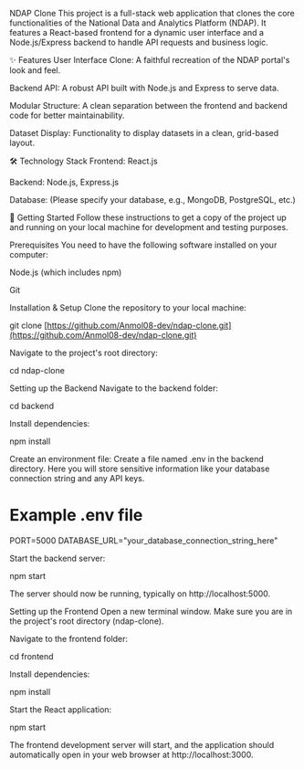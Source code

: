 NDAP Clone
This project is a full-stack web application that clones the core functionalities of the National Data and Analytics Platform (NDAP). It features a React-based frontend for a dynamic user interface and a Node.js/Express backend to handle API requests and business logic.

✨ Features
User Interface Clone: A faithful recreation of the NDAP portal's look and feel.

Backend API: A robust API built with Node.js and Express to serve data.

Modular Structure: A clean separation between the frontend and backend code for better maintainability.

Dataset Display: Functionality to display datasets in a clean, grid-based layout.

🛠️ Technology Stack
Frontend: React.js

Backend: Node.js, Express.js

Database: (Please specify your database, e.g., MongoDB, PostgreSQL, etc.)

🚀 Getting Started
Follow these instructions to get a copy of the project up and running on your local machine for development and testing purposes.

Prerequisites
You need to have the following software installed on your computer:

Node.js (which includes npm)

Git

Installation & Setup
Clone the repository to your local machine:

git clone [https://github.com/Anmol08-dev/ndap-clone.git](https://github.com/Anmol08-dev/ndap-clone.git)

Navigate to the project's root directory:

cd ndap-clone

Setting up the Backend
Navigate to the backend folder:

cd backend

Install dependencies:

npm install

Create an environment file: Create a file named .env in the backend directory. Here you will store sensitive information like your database connection string and any API keys.

# Example .env file
PORT=5000
DATABASE_URL="your_database_connection_string_here"

Start the backend server:

npm start

The server should now be running, typically on http://localhost:5000.

Setting up the Frontend
Open a new terminal window. Make sure you are in the project's root directory (ndap-clone).

Navigate to the frontend folder:

cd frontend

Install dependencies:

npm install

Start the React application:

npm start

The frontend development server will start, and the application should automatically open in your web browser at http://localhost:3000.